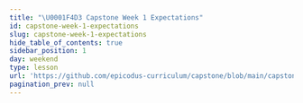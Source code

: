 ```yaml
---
title: "\U0001F4D3 Capstone Week 1 Expectations"
id: capstone-week-1-expectations
slug: capstone-week-1-expectations
hide_table_of_contents: true
sidebar_position: 1
day: weekend
type: lesson
url: 'https://github.com/epicodus-curriculum/capstone/blob/main/capstone_week_1.md'
pagination_prev: null
---
```


